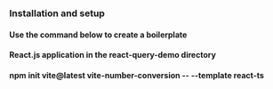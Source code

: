 ### Installation and setup

#### Use the command below to create a boilerplate

#### React.js application in the react-query-demo directory

#### npm init vite@latest vite-number-conversion -- --template react-ts
